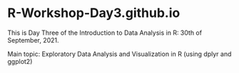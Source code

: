 # R-Workshop-Day3.github.io

This is Day Three of the Introduction to Data Analysis in R: 30th of September, 2021.

Main topic: Exploratory Data Analysis and Visualization in R (using dplyr and ggplot2)
